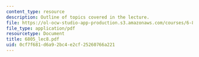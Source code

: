 ```yaml
---
content_type: resource
description: Outline of topics covered in the lecture.
file: https://ol-ocw-studio-app-production.s3.amazonaws.com/courses/6-805-ethics-and-the-law-on-the-electronic-frontier-fall-2005/0cf7f681d6a92bc4e2cf25260766a221_6805_lec8.pdf
file_type: application/pdf
resourcetype: Document
title: 6805_lec8.pdf
uid: 0cf7f681-d6a9-2bc4-e2cf-25260766a221
---
```

